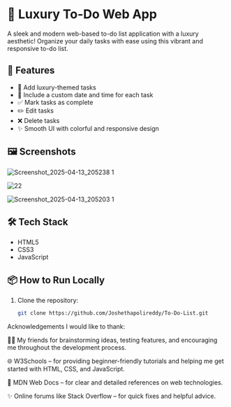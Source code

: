 # 💎 Luxury To-Do Web App

A sleek and modern web-based to-do list application with a luxury aesthetic! Organize your daily tasks with ease using this vibrant and responsive to-do list.

## 🚀 Features

- 🌟 Add luxury-themed tasks
- 📅 Include a custom date and time for each task
- ✅ Mark tasks as complete
- ✏️ Edit tasks
- ❌ Delete tasks
- ✨ Smooth UI with colorful and responsive design

## 🖼️ Screenshots


![Screenshot_2025-04-13_205238 1](https://github.com/user-attachments/assets/33615ff3-4017-4613-a578-9394cdf7e6e1)

![22](https://github.com/user-attachments/assets/a4651eab-f01b-4f32-8dae-3624000d397e)


![Screenshot_2025-04-13_205203 1](https://github.com/user-attachments/assets/358c3b4e-6e37-4dd9-b4ec-7199cafbdc62)


## 🛠️ Tech Stack

- HTML5
- CSS3
- JavaScript

## 📦 How to Run Locally

1. Clone the repository:
   ```bash
   git clone https://github.com/Joshethapolireddy/To-Do-List.git

 Acknowledgements
I would like to thank:

👨‍💻 My friends for brainstorming ideas, testing features, and encouraging me throughout the development process.

🌐 W3Schools – for providing beginner-friendly tutorials and helping me get started with HTML, CSS, and JavaScript.

📘 MDN Web Docs – for clear and detailed references on web technologies.

✨ Online forums like Stack Overflow – for quick fixes and helpful advice.
